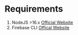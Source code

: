 # Requirements
1. NodeJS >16.x [Official Website](https://nodejs.org/en/)
2. Firebase CLI [Offical Website](https://firebase.google.com/docs/cli)